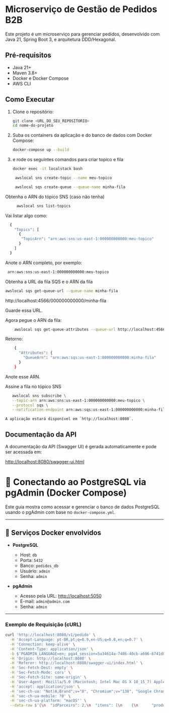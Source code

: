 # Microserviço de Gestão de Pedidos B2B

Este projeto é um microserviço para gerenciar pedidos, desenvolvido com Java 21, Spring Boot 3, e arquitetura DDD/Hexagonal.

## Pré-requisitos

- Java 21+
- Maven 3.8+
- Docker e Docker Compose
- AWS CLI

## Como Executar

1.  Clone o repositório:
    ```sh
    git clone <URL_DO_SEU_REPOSITORIO>
    cd nome-do-projeto
    ```

2.  Suba os containers da aplicação e do banco de dados com Docker Compose:
    ```sh
    docker-compose up --build
    ```
    
   3. e rode os seguintes comandos para criar topico e fila
       ```sh
       docker exec -it localstack bash
       ```
      ```sh
       awslocal sns create-topic --name meu-topico
       ```
      ```sh
       awslocal sqs create-queue --queue-name minha-fila
       ```
Obtenha o ARN do tópico SNS (caso não tenha)

   ```sh
        awslocal sns list-topics
   ```
   
   Vai listar algo como:

```sh
  {
    "Topics": [
      {
       "TopicArn": "arn:aws:sns:us-east-1:000000000000:meu-topico"
      }
    ]
  }
```

Anote o ARN completo, por exemplo:

   ```sh
    arn:aws:sns:us-east-1:000000000000:meu-topico
   ```

Obtenha a URL da fila SQS e o ARN da fila
   ```sh
   awslocal sqs get-queue-url --queue-name minha-fila
   ```

http://localhost:4566/000000000000/minha-fila

Guarde essa URL.

Agora pegue o ARN da fila:

```sh
    awslocal sqs get-queue-attributes --queue-url http://localhost:4566/000000000000/minha-fila --attribute-names QueueArn
```
Retorno:

```sh
    {
      "Attributes": {
        "QueueArn": "arn:aws:sqs:us-east-1:000000000000:minha-fila"
      }
    }
```
Anote esse ARN.

Assine a fila no tópico SNS

```sh
   awslocal sns subscribe \
   --topic-arn arn:aws:sns:us-east-1:000000000000:meu-topico \
   --protocol sqs \
   --notification-endpoint arn:aws:sqs:us-east-1:000000000000:minha-fila
```


    A aplicação estará disponível em `http://localhost:8080`.

## Documentação da API

A documentação da API (Swagger UI) é gerada automaticamente e pode ser acessada em:

[http://localhost:8080/swagger-ui.html](http://localhost:8080/swagger-ui.html)

# 📘 Conectando ao PostgreSQL via pgAdmin (Docker Compose)

Este guia mostra como acessar e gerenciar o banco de dados PostgreSQL usando o pgAdmin com base no `docker-compose.yml`.

---

## 🐳 Serviços Docker envolvidos

- **PostgreSQL**
    - Host: `db`
    - Porta: `5432`
    - Banco: `pedidos_db`
    - Usuário: `admin`
    - Senha: `admin`

- **pgAdmin**
    - Acesso pela URL: [http://localhost:5050](http://localhost:5050)
    - E-mail: `admin@admin.com`
    - Senha: `admin`

---

### Exemplo de Requisição (cURL)

```sh
curl 'http://localhost:8080/v1/pedido' \
  -H 'Accept-Language: pt-BR,pt;q=0.9,en-US;q=0.8,en;q=0.7' \
  -H 'Connection: keep-alive' \
  -H 'Content-Type: application/json' \
  -b $'PGADMIN_LANGUAGE=en; pga4_session=5a34614a-7406-40cb-a606-6741d8bbda0b\u0021ApNt8GT6Iyi7L3efaVbW86hAa9YCO4cUokjer/hOmHo=' \
  -H 'Origin: http://localhost:8080' \
  -H 'Referer: http://localhost:8080/swagger-ui/index.html' \
  -H 'Sec-Fetch-Dest: empty' \
  -H 'Sec-Fetch-Mode: cors' \
  -H 'Sec-Fetch-Site: same-origin' \
  -H 'User-Agent: Mozilla/5.0 (Macintosh; Intel Mac OS X 10_15_7) AppleWebKit/537.36 (KHTML, like Gecko) Chrome/138.0.0.0 Safari/537.36' \
  -H 'accept: application/json' \
  -H 'sec-ch-ua: "Not)A;Brand";v="8", "Chromium";v="138", "Google Chrome";v="138"' \
  -H 'sec-ch-ua-mobile: ?0' \
  -H 'sec-ch-ua-platform: "macOS"' \
  --data-raw $'{\n  "idParceiro": 2,\n  "itens": [\n    {\n      "produto": "macbook",\n      "quantidade": 1,\n      "precoUnitario": 1.5\n    }\n  ]\n}'

